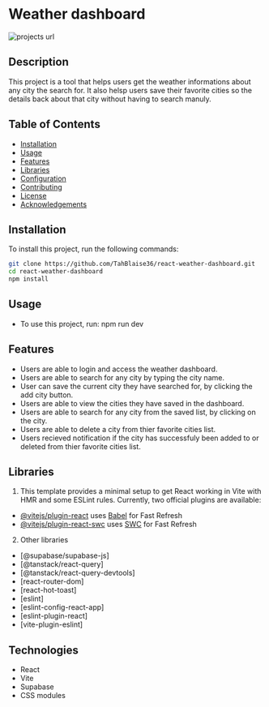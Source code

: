 # Weather dashboard

![projects url](https://react-weather-dashboard-kappa.vercel.app)

## Description

This project is a tool that helps users get the weather informations about any city the search for. It also helsp users save their favorite cities so the details back about that city without having to search manuly.

## Table of Contents

- [Installation](#installation)
- [Usage](#usage)
- [Features](#features)
- [Libraries](#Libraries)
- [Configuration](#configuration)
- [Contributing](#contributing)
- [License](#license)
- [Acknowledgements](#acknowledgements)

## Installation

To install this project, run the following commands:

```bash
git clone https://github.com/TahBlaise36/react-weather-dashboard.git
cd react-weather-dashboard
npm install
```

## Usage

- To use this project, run:
  npm run dev

## Features

- Users are able to login and access the weather dashboard.
- Users are able to search for any city by typing the city name.
- User can save the current city they have searched for, by clicking the add city button.
- Users are able to view the cities they have saved in the dashboard.
- Users are able to search for any city from the saved list, by clicking on the city.
- Users are able to delete a city from thier favorite cities list.
- Users recieved notification if the city has successfuly been added to or deleted from thier favorite cities list.

## Libraries

1. This template provides a minimal setup to get React working in Vite with HMR and some ESLint rules.
   Currently, two official plugins are available:

- [@vitejs/plugin-react](https://github.com/vitejs/vite-plugin-react/blob/main/packages/plugin-react/README.md) uses [Babel](https://babeljs.io/) for Fast Refresh
- [@vitejs/plugin-react-swc](https://github.com/vitejs/vite-plugin-react-swc) uses [SWC](https://swc.rs/) for Fast Refresh

2. Other libraries

- [@supabase/supabase-js]
- [@tanstack/react-query]
- [@tanstack/react-query-devtools]
- [react-router-dom]
- [react-hot-toast]
- [eslint]
- [eslint-config-react-app]
- [eslint-plugin-react]
- [vite-plugin-eslint]

## Technologies

- React
- Vite
- Supabase
- CSS modules
